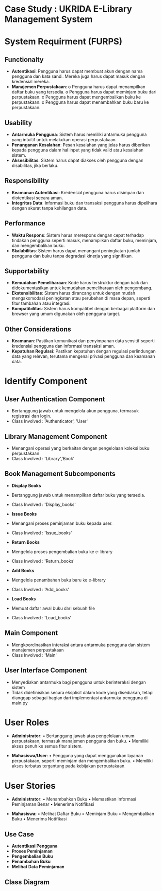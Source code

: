 # Case Study : UKRIDA E-Library Management System

# System Requirment (FURPS)

## Functionalty
-   **Autentikasi**: Pengguna harus dapat membuat akun dengan nama pengguna dan kata sandi. Mereka juga harus dapat masuk dengan kredensial mereka.
-   **Manajemen Perpustakaan**:
        o   Pengguna harus dapat menampilkan daftar buku yang tersedia.
        o   Pengguna harus dapat meminjam buku dari perpustakaan.
        o   Pengguna harus dapat mengembalikan buku ke perpustakaan.
        o   Pengguna harus dapat menambahkan buku baru ke perpustakaan.

## Usability
-   **Antarmuka Pengguna**: Sistem harus memiliki antarmuka pengguna yang intuitif untuk melakukan operasi perpustakaan.
-   **Penanganan Kesalahan**: Pesan kesalahan yang jelas harus diberikan kepada pengguna dalam hal input yang tidak valid atau kesalahan sistem.
-   **Aksesibilitas**: Sistem harus dapat diakses oleh pengguna dengan disabilitas, jika berlaku.

## Responsibility
-   **Keamanan Autentikasi**: Kredensial pengguna harus disimpan dan diotentikasi secara aman.
-   **Integritas Data**: Informasi buku dan transaksi pengguna harus dipelihara dengan akurat tanpa kehilangan data.

## Performance
-   **Waktu Respons**: Sistem harus merespons dengan cepat terhadap tindakan pengguna seperti masuk, menampilkan daftar buku, meminjam, dan mengembalikan buku.
-   **Skalabilitas**: Sistem harus dapat menangani peningkatan jumlah pengguna dan buku tanpa degradasi kinerja yang signifikan.

## Supportability
-   **Kemudahan Pemeliharaan**: Kode harus terstruktur dengan baik dan didokumentasikan untuk kemudahan pemeliharaan oleh pengembang.
-   **Ekstensibilitas**: Sistem harus dirancang untuk dengan mudah mengakomodasi peningkatan atau perubahan di masa depan, seperti fitur tambahan atau integrasi.
-   **Kompatibilitas**: Sistem harus kompatibel dengan berbagai platform dan browser yang umum digunakan oleh pengguna target.

## Other Considerations
-   **Keamanan**: Pastikan komunikasi dan penyimpanan data sensitif seperti kredensial pengguna dan informasi transaksi aman.
-   **Kepatuhan Regulasi**: Pastikan kepatuhan dengan regulasi perlindungan data yang relevan, terutama mengenai privasi pengguna dan keamanan data.


# Identify Component

## User Authentication Component
-   Bertanggung jawab untuk mengelola akun pengguna, termasuk registrasi dan login.
-   Class Involved : 'Authenticator', 'User'

## Library Management Component
-   Menangani operasi yang berkaitan dengan pengelolaan koleksi buku perpustakaan
-   Class Involved : 'Library','Book'

## Book Management Subcomponents

-   **Display Books**
-    Bertanggung jawab untuk menampilkan daftar buku yang tersedia.
-    Class Involved : 'Display_books'


-   **Issue Books**
-    Menangani proses peminjaman buku kepada user.
-    Class Involved : 'Issue_books'


-   **Return Books**
-    Mengelola proses pengembalian buku ke e-library
-    Class Involved : 'Return_books'


-   **Add Books**
-    Mengelola penambahan buku baru ke e-library
-    Class Involved : 'Add_books'


-   **Load Books**
-    Memuat daftar awal buku dari sebuah file
-    Class Involved : 'Load_books'

## Main Component
-   Mengkoordinasikan interaksi antara antarmuka pengguna dan sistem manajemen perpustakaan
-   Class Involved : 'Main'

## User Interface Component
-   Menyediakan antarmuka bagi pengguna untuk berinteraksi dengan sistem
-   Tidak didefinisikan secara eksplisit dalam kode yang disediakan, tetapi dianggap sebagai bagian dari implementasi antarmuka pengguna di main.py


# User Roles

-   **Administrator**:
        •   Bertanggung jawab atas pengelolaan umum perpustakaan, termasuk manajemen pengguna dan buku.
        •   Memiliki akses penuh ke semua fitur sistem.

-   **Mahasiswa/User**:
        •   Pengguna yang dapat menggunakan layanan perpustakaan, seperti meminjam dan mengembalikan buku.
        •   Memiliki akses terbatas tergantung pada kebijakan perpustakaan.

# User Stories

-   **Administrator**:
        •   Menambahkan Buku
        •   Memastikan Informasi Peminjaman Benar
        •   Menerima Notifikasi
    
-   **Mahasiswa**:
        •   Melihat Daftar Buku
        •   Meminjam Buku
        •   Mengembalikan Buku
        •   Menerima Notifikasi

## Use Case

-   **Autentikasi Pengguna**
-   **Proses Peminjaman**
-   **Pengembalian Buku**
-   **Penambahan Buku**
-   **Melihat Data Peminjaman**

## Class Diagram
